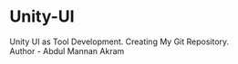 # Unity-UI
Unity UI as Tool Development. Creating My Git Repository.
<br>
Author - Abdul Mannan Akram
